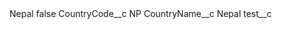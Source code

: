 <?xml version="1.0" encoding="UTF-8"?>
<CustomMetadata xmlns="http://soap.sforce.com/2006/04/metadata" xmlns:xsi="http://www.w3.org/2001/XMLSchema-instance" xmlns:xsd="http://www.w3.org/2001/XMLSchema">
    <label>Nepal</label>
    <protected>false</protected>
    <values>
        <field>CountryCode__c</field>
        <value xsi:type="xsd:string">NP</value>
    </values>
    <values>
        <field>CountryName__c</field>
        <value xsi:type="xsd:string">Nepal</value>
    </values>
    <values>
        <field>test__c</field>
        <value xsi:nil="true"/>
    </values>
</CustomMetadata>
